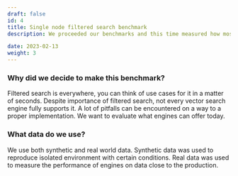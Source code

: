 ```yaml
---
draft: false
id: 4
title: Single node filtered search benchmark
description: We proceeded our benchmarks and this time measured how most popular open-source search engines perform filtered search. We chose the same configuration for each engine and tested them on different datasets. These datasets include both synthetic and real-world data with various filters from exact match to presence in geo area or float range.

date: 2023-02-13
weight: 3
---
```


### Why did we decide to make this benchmark?

Filtered search is everywhere, you can think of use cases for it in a matter of seconds.
Despite importance of filtered search, not every vector search engine fully supports it.
A lot of pitfalls can be encountered on a way to a proper implementation.
We want to evaluate what engines can offer today.

### What data do we use?

We use both synthetic and real world data.
Synthetic data was used to reproduce isolated environment with certain conditions.
Real data was used to measure the performance of engines on data close to the production.
